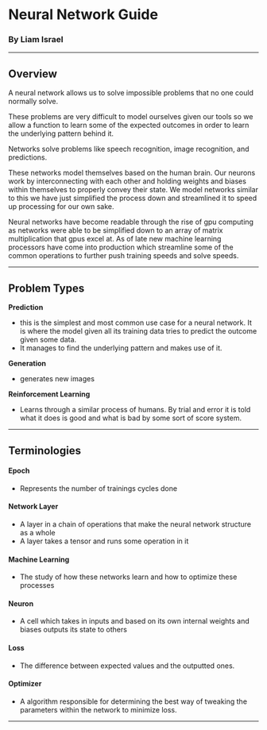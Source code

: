 # Neural Network Guide
### By Liam Israel

***
## Overview

A neural network allows us to solve impossible problems that no one could normally solve. 

These problems are very difficult to model ourselves given our tools so we allow a function to learn some of the expected outcomes in order to learn the underlying pattern behind it.

Networks solve problems like speech recognition, image recognition, and predictions.

These networks model themselves based on the human brain. Our neurons work by interconnecting with each other and holding weights and biases within themselves to properly convey their state. We model networks similar to this we have just simplified the process down and streamlined it to speed up processing for our own sake.

Neural networks have become readable through the rise of gpu computing as networks were able to be simplified down to an array of matrix multiplication that gpus excel at. As of late new machine learning processors have come into production which streamline some of the common operations to further push training speeds and solve speeds.

***
## Problem Types

**Prediction**
- this is the simplest and most common use case for a neural network. It is where the model given all its training data tries to predict the outcome given some data.
- It manages to find the underlying pattern and makes use of it.

**Generation**
- generates new images

**Reinforcement Learning**
- Learns through a similar process of humans. By trial and error it is told what it does is good and what is bad by some sort of score system.

***
## Terminologies

#### Epoch
- Represents the number of trainings cycles done 

#### Network Layer
- A layer in a chain of operations that make the neural network structure as a whole
- A layer takes a tensor and runs some operation in it

#### Machine Learning
- The study of how these networks learn and how to optimize these processes

#### Neuron
- A cell which takes in inputs and based on its own internal weights and biases outputs its state to others

#### Loss
- The difference between expected values and the outputted ones.

#### Optimizer
- A algorithm responsible for determining the best way of tweaking the parameters within the network to minimize loss.


***



